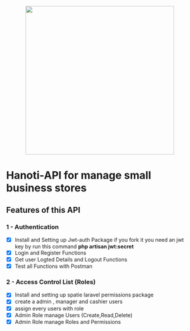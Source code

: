<p align="center"><img src="https://res.cloudinary.com/dtfbvvkyp/image/upload/v1566331377/laravel-logolockup-cmyk-red.svg" width="400"></p>


# Hanoti-API for manage small business stores

## Features of this API

### 1 -  Authentication

  * [X] Install and Setting up Jwt-auth Package
      if you fork it you need an jwt key by run this command 
      __php artisan jwt:secret__
  * [X] Login and Register Functions
  * [X] Get user Logted Details and Logout Functions
  * [X] Test all Functions with Postman

### 2 - Access Control List (Roles)

  * [X] Install and setting up spatie laravel permissions package
  * [X] create a admin , manager and cashier users
  * [X] assign every users with role
  * [X] Admin Role manage Users (Create,Read,Delete)
  * [X] Admin Role manage Roles and Permissions
